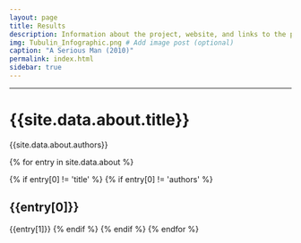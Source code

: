 ```yaml
---
layout: page
title: Results
description: Information about the project, website, and links to the paper and SI
img: Tubulin_Infographic.png # Add image post (optional)
caption: "A Serious Man (2010)"
permalink: index.html
sidebar: true
---
```


---


# {{site.data.about.title}}
{{site.data.about.authors}}

{% for entry in site.data.about %}

{% if entry[0] != 'title' %}
{% if entry[0] != 'authors' %}
## {{entry[0]}}
{{entry[1]}}
{% endif %}
{% endif %}
{% endfor %}
